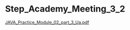 # Step_Academy_Meeting_3_2
[JAVA_Practice_Module_02_part_3_Ua.pdf](https://github.com/SvitLanaSvit/Step_Academy_Meeting_3_2/blob/main/asserts/JAVA_Practice_Module_02_part_3_Ua.pdf)
